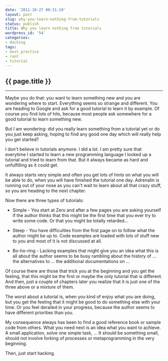 ```yaml
---
date: '2011-10-27 09:31:19'
layout: post
slug: why-you-learn-nothing-from-tutorials
status: publish
title: Why you learn nothing from tutorials
wordpress_id: '54'
categories:
- Hacking
tags:
- best_practice
- rant
- tutorial
---
```


{{ page.title }}
----------------
----------------

Maybe you do that: you want to learn something new and you are wondering where to start. Everything seems so strange and different. You are heading to Google and ask for a good tutorial to learn it by example. Of course you find lots of hits, because most people ask somewhere for a good tutorial to learn something new.

But I am wondering: did you really learn something from a tutorial yet or do you just keep asking, hoping to find any good one day which will really help you get started?

I don't believe in tutorials anymore. I did a lot. I am pretty sure that everytime I started to learn a new programming language I looked up a tutorial and tried to learn from that. But it always became as hard and unfulfilling as it could get.

It always starts very simple and often you get lots of hints on what you will be able to do, when you will have finished the tutorial one day. Adrenalin is running out of your nose as you can't wait to learn about all that crazy stuff, so you are heading to the next chapter.

Now there are three types of tutorials:



	
  * Simple - You start at Zero and after a few pages you are asking yourself if the author thinks that this might be the first time that you ever try to write some code. Or that you might be totally retarded...

	
  * Steep - You have difficulties from the first page on to follow what the author might be up to. Code examples are loaded with lots of stuff new to you and most of it is not discussed at all.

	
  * Bo-ho-ring - Lacking examples that might give you an idea what this is all about the author seems to be busy rambling about the history of ... the alternatives to ... the additional documentations on ...


Of course there are those that trick you at the beginning and you get the feeling, that this might be the first or maybe the only tutorial that is different. And then, just a couple of chapters later you realize that it is just one of the three above or a mixture of them.

The worst about a tutorial is, when you kind of enjoy what you are doing, but you get the feeling that it might be good to do something else with your time. Or you feel derailed in your progress, because the author seems to have different priorities than you.

My consequence always has been to find a good reference book or sample code from others. What you need next is an idea what you want to achieve. A small application, solve one simple task, ... It should be something small, should not involve forking of processes or metaprogramming in the very beginning.

Then, just start hacking.
